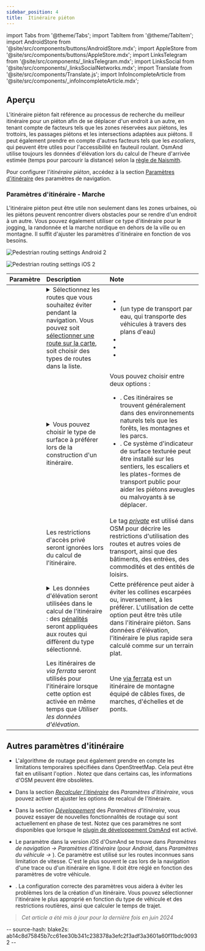 ```yaml
---
sidebar_position: 4
title:  Itinéraire piéton
---
```


import Tabs from '@theme/Tabs';
import TabItem from '@theme/TabItem';
import AndroidStore from '@site/src/components/buttons/AndroidStore.mdx';
import AppleStore from '@site/src/components/buttons/AppleStore.mdx';
import LinksTelegram from '@site/src/components/_linksTelegram.mdx';
import LinksSocial from '@site/src/components/_linksSocialNetworks.mdx';
import Translate from '@site/src/components/Translate.js';
import InfoIncompleteArticle from '@site/src/components/_infoIncompleteArticle.mdx';


## Aperçu

L'itinéraire piéton fait référence au processus de recherche du meilleur itinéraire pour un piéton afin de se déplacer d'un endroit à un autre, en tenant compte de facteurs tels que les zones réservées aux piétons, les trottoirs, les passages piétons et les intersections adaptées aux piétons. Il peut également prendre en compte d'autres facteurs tels que les *escaliers*, qui peuvent être utiles pour l'accessibilité en fauteuil roulant. OsmAnd utilise toujours les données d'élévation lors du calcul de l'heure d'arrivée estimée (temps pour parcourir la distance) selon la [règle de Naismith](https://en.wikipedia.org/wiki/Naismith%27s_rule#Scarf's_equivalence_between_distance_and_climb).

Pour configurer l'*itinéraire piéton*, accédez à la section [Paramètres d'itinéraire](../guidance/navigation-settings.md/#route-parameters) des paramètres de navigation.

### Paramètres d'itinéraire - Marche

L'itinéraire piéton peut être utile non seulement dans les zones urbaines, où les piétons peuvent rencontrer divers obstacles pour se rendre d'un endroit à un autre. Vous pouvez également utiliser ce type d'itinéraire pour le jogging, la randonnée et la marche nordique en dehors de la ville ou en montagne. Il suffit d'ajuster les paramètres d'itinéraire en fonction de vos besoins.

<Tabs groupId="operating-systems">

<TabItem value="android" label="Android">

![Pedestrian routing settings Android 2](@site/static/img/navigation/routing/routing_pedestrian_settings_andr_2.png)

</TabItem>

<TabItem value="ios" label="iOS">

![Pedestrian routing settings iOS 2](@site/static/img/navigation/routing/pedestrian_routing_ios.png)

</TabItem>

</Tabs>

| Paramètre | Description | Note |
|:------------|:---------------|:---------------|
| *<Translate android="true" ids="impassable_road"/>* |  <details><summary> Sélectionnez les routes que vous souhaitez éviter pendant la navigation. Vous pouvez soit [sélectionner une route sur la carte](../../map/map-context-menu/#avoid-road), soit choisir des types de routes dans la liste.  </summary>![Avoid roads Android](@site/static/img/navigation/routing/avoid_pedestrian_andr.png) </details>       | <ul><li> [<Translate android="true" ids="routing_attr_avoid_unpaved_name"/>](https://wiki.openstreetmap.org/wiki/Key:surface)</li><li>[<Translate android="true" ids="routing_attr_avoid_ferries_name"/>](https://wiki.openstreetmap.org/wiki/Ferries) (un type de transport par eau, qui transporte des véhicules à travers des plans d'eau)</li><li>[<Translate android="true" ids="routing_attr_avoid_stairs_name"/>](https://wiki.openstreetmap.org/wiki/Tag:highway%3Dsteps)</li><li>[<Translate android="true" ids="routing_attr_avoid_tunnels_name"/>](https://wiki.openstreetmap.org/wiki/Key:tunnel)</li><li>[<Translate android="true" ids="routing_attr_avoid_motorway_name"/>](https://wiki.openstreetmap.org/wiki/Tag:highway%3Dmotorway)</li></ul>|
| *<Translate android="true" ids="prefer_in_routing_title"/>* | <details><summary> Vous pouvez choisir le type de surface à préférer lors de la construction d'un itinéraire. </summary> ![Elevation pedestrian Android](@site/static/img/navigation/routing/prefer_pedestrian_andr.png)  </details>  | Vous pouvez choisir entre deux options :<ul><li>[<Translate android="true" ids="routing_attr_prefer_hiking_routes_name"/>](https://wiki.openstreetmap.org/wiki/Hiking#Tagging_ways,_points_and_areas). Ces itinéraires se trouvent généralement dans des environnements naturels tels que les forêts, les montagnes et les parcs. </li><li>[<Translate android="true" ids="routing_attr_prefer_tactile_paving_name"/>](https://wiki.openstreetmap.org/wiki/Key:tactile_paving). Ce système d'indicateur de surface texturée peut être installé sur les sentiers, les escaliers et les plates-formes de transport public pour aider les piétons aveugles ou malvoyants à se déplacer. </li></ul> |
| *<Translate android="true" ids="routing_attr_allow_private_name"/>* |  Les restrictions d'accès privé seront ignorées lors du calcul de l'itinéraire.  | Le tag *[private](https://wiki.openstreetmap.org/wiki/Key:access)* est utilisé dans OSM pour décrire les restrictions d'utilisation des routes et autres voies de transport, ainsi que des bâtiments, des entrées, des commodités et des entités de loisirs.   |
|*<Translate android="true" ids="routing_attr_height_obstacles_name"/>* | <details><summary> Les données d'élévation seront utilisées dans le calcul de l'itinéraire : des [pénalités](../../../technical/osmand-file-formats/osmand-routing-xml.md#penalties-of-elevation-data) seront appliquées aux routes qui diffèrent du type sélectionné. </summary> ![Use elevation data Android](@site/static/img/navigation/routing/pedestrian_elevation_andr.png)  </details> | Cette préférence peut aider à éviter les collines escarpées ou, inversement, à les préférer. L'utilisation de cette option peut être très utile dans l'itinéraire piéton. Sans données d'élévation, l'itinéraire le plus rapide sera calculé comme sur un terrain plat. |
|*<Translate android="true" ids="routing_attr_allow_via_ferrata_name"/>*| Les itinéraires de *via ferrata* seront utilisés pour l'itinéraire lorsque cette option est activée en même temps que *Utiliser les données d'élévation*.  | Une [via ferrata](https://wiki.openstreetmap.org/wiki/Tag:highway%3Dvia_ferrata) est un itinéraire de montagne équipé de câbles fixes, de marches, d'échelles et de ponts. |


## Autres paramètres d'itinéraire

- L'algorithme de routage peut également prendre en compte les limitations temporaires spécifiées dans OpenStreetMap. Cela peut être fait en utilisant l'option *[<Translate android="true" ids="temporary_conditional_routing"/>](../routing/osmand-routing.md#consider-temporary-limitations)*. Notez que dans certains cas, les informations d'OSM peuvent être obsolètes.

- Dans la section [*Recalculer l'itinéraire*](../../navigation/guidance/navigation-settings.md#recalculate-route) des *Paramètres d'itinéraire*, vous pouvez activer et ajuster les options de recalcul de l'itinéraire.

- Dans la section [*Développement*](../guidance/navigation-settings.md#development-settings) des *Paramètres d'itinéraire*, vous pouvez essayer de nouvelles fonctionnalités de routage qui sont actuellement en phase de test. Notez que ces paramètres ne sont disponibles que lorsque le [plugin de développement OsmAnd](../../plugins/development.md) est activé.

- Le paramètre *[<Translate ios="true" ids="road_speeds"/>](../guidance/navigation-settings.md#road-speeds)* dans la version *iOS* d'OsmAnd se trouve dans *Paramètres de navigation → Paramètres d'itinéraire* (pour *Android*, dans *Paramètres du véhicule → [<Translate android="true" ids="default_speed_setting_title"/>](../guidance/navigation-settings.md#default-speed--road-speeds)*). Ce paramètre est utilisé sur les routes inconnues sans limitation de vitesse. C'est le plus souvent le cas lors de la navigation d'une trace ou d'un itinéraire en ligne. Il doit être réglé en fonction des paramètres de votre véhicule.

- *[<Translate ios="true" ids="vehicle_parameters"/>](../guidance/navigation-settings.md#vehicle-parameters)*. La configuration correcte des paramètres vous aidera à éviter les problèmes lors de la création d'un itinéraire. Vous pouvez sélectionner l'itinéraire le plus approprié en fonction du type de véhicule et des restrictions routières, ainsi que calculer le temps de trajet.

> *Cet article a été mis à jour pour la dernière fois en juin 2024*

-- source-hash: blake2s: ab14c8d75845b7cc61ee30b341c238378a3efc2f3adf3a3601a60f11bdc90932 --
